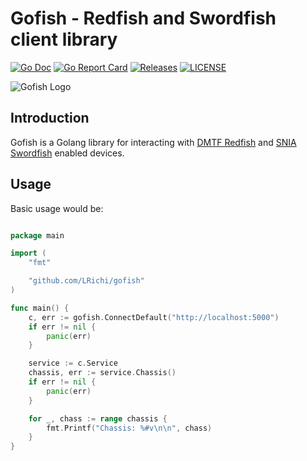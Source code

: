  # Gofish - Redfish and Swordfish client library

 [![Go Doc](https://godoc.org/github.com/LRichi/gofish?status.svg)](http://godoc.org/github.com/LRichi/gofish)
 [![Go Report Card](https://goreportcard.com/badge/github.com/LRichi/gofish?branch=master)](https://goreportcard.com/report/github.com/LRichi/gofish)
[![Releases](https://img.shields.io/github/release/stmcginnis/gofish/all.svg?style=flat-square)](https://github.com/LRichi/gofish/releases)
[![LICENSE](https://img.shields.io/github/license/stmcginnis/gofish.svg?style=flat-square)](https://github.com/LRichi/gofish/blob/master/LICENSE)

![Gofish Logo](./images/gofish200x117.png)

## Introduction

Gofish is a Golang library for interacting with [DMTF
Redfish](https://www.dmtf.org/standards/redfish) and [SNIA
Swordfish](https://www.snia.org/forums/smi/swordfish) enabled devices.

## Usage ##

Basic usage would be:

```go

package main

import (
    "fmt"

    "github.com/LRichi/gofish"
)

func main() {
    c, err := gofish.ConnectDefault("http://localhost:5000")
    if err != nil {
        panic(err)
    }

    service := c.Service
    chassis, err := service.Chassis()
    if err != nil {
        panic(err)
    }

    for _, chass := range chassis {
        fmt.Printf("Chassis: %#v\n\n", chass)
    }
}
```
